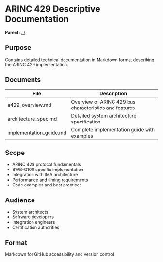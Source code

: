 # ARINC 429 Descriptive Documentation

**Parent:** [../](../)

## Purpose

Contains detailed technical documentation in Markdown format describing the ARINC 429 implementation.

## Documents

| File | Description |
|------|-------------|
| a429_overview.md | Overview of ARINC 429 bus characteristics and features |
| architecture_spec.md | Detailed system architecture specification |
| implementation_guide.md | Complete implementation guide with examples |

## Scope

- ARINC 429 protocol fundamentals
- BWB-Q100 specific implementation
- Integration with IMA architecture
- Performance and timing requirements
- Code examples and best practices

## Audience

- System architects
- Software developers
- Integration engineers
- Certification authorities

## Format

Markdown for GitHub accessibility and version control
